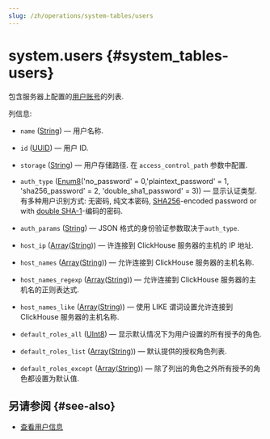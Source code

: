```yaml
---
slug: /zh/operations/system-tables/users
---
```

# system.users {#system_tables-users}

包含服务器上配置的[用户账号](../../operations/access-rights.md#user-account-management)的列表.

列信息:
-    `name` ([String](../../sql-reference/data-types/string.md)) — 用户名称.

-    `id` ([UUID](../../sql-reference/data-types/uuid.md)) — 用户 ID.

-    `storage` ([String](../../sql-reference/data-types/string.md)) — 用户存储路径. 在 `access_control_path` 参数中配置.

-    `auth_type` ([Enum8](../../sql-reference/data-types/enum.md)('no_password' = 0,'plaintext_password' = 1, 'sha256_password' = 2, 'double_sha1_password' = 3)) — 显示认证类型. 有多种用户识别方式: 无密码, 纯文本密码, [SHA256](https://ru.wikipedia.org/wiki/SHA-2)-encoded password or with [double SHA-1](https://ru.wikipedia.org/wiki/SHA-1)-编码的密码.

-    `auth_params` ([String](../../sql-reference/data-types/string.md)) — JSON 格式的身份验证参数取决于`auth_type`.

-    `host_ip` ([Array](../../sql-reference/data-types/array.md)([String](../../sql-reference/data-types/string.md))) — 许连接到 ClickHouse 服务器的主机的 IP 地址.

-    `host_names` ([Array](../../sql-reference/data-types/array.md)([String](../../sql-reference/data-types/string.md))) — 允许连接到 ClickHouse 服务器的主机名称.

-    `host_names_regexp` ([Array](../../sql-reference/data-types/array.md)([String](../../sql-reference/data-types/string.md))) — 允许连接到 ClickHouse 服务器的主机名的正则表达式.

-    `host_names_like` ([Array](../../sql-reference/data-types/array.md)([String](../../sql-reference/data-types/string.md))) — 使用 LIKE 谓词设置允许连接到 ClickHouse 服务器的主机名称.

-    `default_roles_all` ([UInt8](/sql-reference/data-types/int-uint#integer-ranges)) — 显示默认情况下为用户设置的所有授予的角色.

-    `default_roles_list` ([Array](../../sql-reference/data-types/array.md)([String](../../sql-reference/data-types/string.md))) — 默认提供的授权角色列表.

-    `default_roles_except` ([Array](../../sql-reference/data-types/array.md)([String](../../sql-reference/data-types/string.md))) — 除了列出的角色之外所有授予的角色都设置为默认值.

## 另请参阅 {#see-also}

-   [查看用户信息](/sql-reference/statements/show#show-users)
